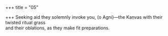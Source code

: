 +++
title = "05"

+++
Seeking aid they solemnly invoke you, (o Agni)—the Kaṇvas with their  twisted ritual grass  
and their oblations, as they make fit preparations.  